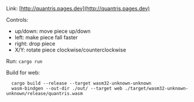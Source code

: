 Link: [http://quantris.pages.dev](http://quantris.pages.dev)

Controls:
+ up/down: move piece up/down
+ left: make piece fall faster
+ right: drop piece
+ X/Y: rotate piece clockwise/counterclockwise

Run: `cargo run`

Build for web:
```
  cargo build --release --target wasm32-unknown-unknown
  wasm-bindgen --out-dir ./out/ --target web ./target/wasm32-unknown-unknown/release/quantris.wasm
```
